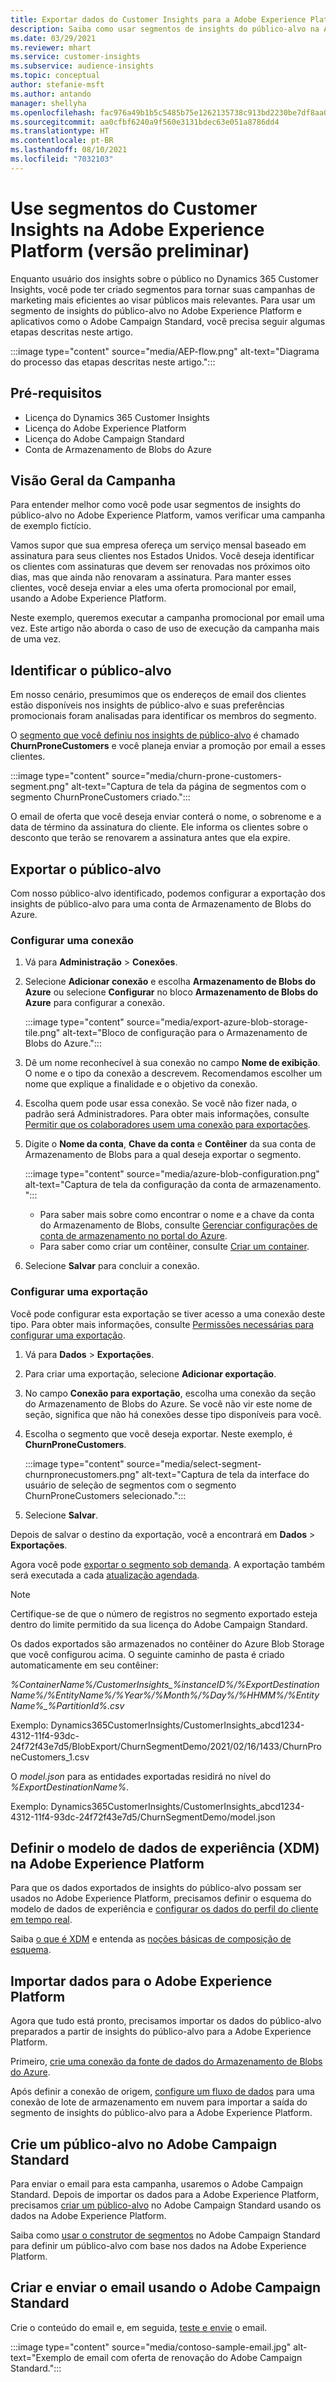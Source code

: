 ```yaml
---
title: Exportar dados do Customer Insights para a Adobe Experience Platform
description: Saiba como usar segmentos de insights do público-alvo na Adobe Experience Platform.
ms.date: 03/29/2021
ms.reviewer: mhart
ms.service: customer-insights
ms.subservice: audience-insights
ms.topic: conceptual
author: stefanie-msft
ms.author: antando
manager: shellyha
ms.openlocfilehash: fac976a49b1b5c5485b75e1262135738c913bd2230be7df8aa0ec12c59734053
ms.sourcegitcommit: aa0cfbf6240a9f560e3131bdec63e051a8786dd4
ms.translationtype: HT
ms.contentlocale: pt-BR
ms.lasthandoff: 08/10/2021
ms.locfileid: "7032103"
---
```

# <a name="use-customer-insights-segments-in-adobe-experience-platform-preview"></a>Use segmentos do Customer Insights na Adobe Experience Platform (versão preliminar)

Enquanto usuário dos insights sobre o público no Dynamics 365 Customer Insights, você pode ter criado segmentos para tornar suas campanhas de marketing mais eficientes ao visar públicos mais relevantes. Para usar um segmento de insights do público-alvo no Adobe Experience Platform e aplicativos como o Adobe Campaign Standard, você precisa seguir algumas etapas descritas neste artigo.

:::image type="content" source="media/AEP-flow.png" alt-text="Diagrama do processo das etapas descritas neste artigo.":::

## <a name="prerequisites"></a>Pré-requisitos

-   Licença do Dynamics 365 Customer Insights
-   Licença do Adobe Experience Platform
-   Licença do Adobe Campaign Standard
-   Conta de Armazenamento de Blobs do Azure

## <a name="campaign-overview"></a>Visão Geral da Campanha

Para entender melhor como você pode usar segmentos de insights do público-alvo no Adobe Experience Platform, vamos verificar uma campanha de exemplo fictício.

Vamos supor que sua empresa ofereça um serviço mensal baseado em assinatura para seus clientes nos Estados Unidos. Você deseja identificar os clientes com assinaturas que devem ser renovadas nos próximos oito dias, mas que ainda não renovaram a assinatura. Para manter esses clientes, você deseja enviar a eles uma oferta promocional por email, usando a Adobe Experience Platform.

Neste exemplo, queremos executar a campanha promocional por email uma vez. Este artigo não aborda o caso de uso de execução da campanha mais de uma vez.

## <a name="identify-your-target-audience"></a>Identificar o público-alvo

Em nosso cenário, presumimos que os endereços de email dos clientes estão disponíveis nos insights de público-alvo e suas preferências promocionais foram analisadas para identificar os membros do segmento.

O [segmento que você definiu nos insights de público-alvo](segments.md) é chamado **ChurnProneCustomers** e você planeja enviar a promoção por email a esses clientes.

:::image type="content" source="media/churn-prone-customers-segment.png" alt-text="Captura de tela da página de segmentos com o segmento ChurnProneCustomers criado.":::

O email de oferta que você deseja enviar conterá o nome, o sobrenome e a data de término da assinatura do cliente. Ele informa os clientes sobre o desconto que terão se renovarem a assinatura antes que ela expire.

## <a name="export-your-target-audience"></a>Exportar o público-alvo

Com nosso público-alvo identificado, podemos configurar a exportação dos insights de público-alvo para uma conta de Armazenamento de Blobs do Azure.

### <a name="configure-a-connection"></a>Configurar uma conexão

1. Vá para **Administração** > **Conexões**.

1. Selecione **Adicionar conexão** e escolha **Armazenamento de Blobs do Azure** ou selecione **Configurar** no bloco **Armazenamento de Blobs do Azure** para configurar a conexão.

   :::image type="content" source="media/export-azure-blob-storage-tile.png" alt-text="Bloco de configuração para o Armazenamento de Blobs do Azure."::: 

1. Dê um nome reconhecível à sua conexão no campo **Nome de exibição**. O nome e o tipo da conexão a descrevem. Recomendamos escolher um nome que explique a finalidade e o objetivo da conexão.

1. Escolha quem pode usar essa conexão. Se você não fizer nada, o padrão será Administradores. Para obter mais informações, consulte [Permitir que os colaboradores usem uma conexão para exportações](connections.md#allow-contributors-to-use-a-connection-for-exports).

1. Digite o **Nome da conta**, **Chave da conta** e **Contêiner** da sua conta de Armazenamento de Blobs para a qual deseja exportar o segmento.  
      
   :::image type="content" source="media/azure-blob-configuration.png" alt-text="Captura de tela da configuração da conta de armazenamento. "::: 
   
    - Para saber mais sobre como encontrar o nome e a chave da conta do Armazenamento de Blobs, consulte [Gerenciar configurações de conta de armazenamento no portal do Azure](/azure/storage/common/storage-account-manage).
    - Para saber como criar um contêiner, consulte [Criar um container](/azure/storage/blobs/storage-quickstart-blobs-portal#create-a-container).

1. Selecione **Salvar** para concluir a conexão. 

### <a name="configure-an-export"></a>Configurar uma exportação

Você pode configurar esta exportação se tiver acesso a uma conexão deste tipo. Para obter mais informações, consulte [Permissões necessárias para configurar uma exportação](export-destinations.md#set-up-a-new-export).

1. Vá para **Dados** > **Exportações**.

1. Para criar uma exportação, selecione **Adicionar exportação**.

1. No campo **Conexão para exportação**, escolha uma conexão da seção do Armazenamento de Blobs do Azure. Se você não vir este nome de seção, significa que não há conexões desse tipo disponíveis para você.

1. Escolha o segmento que você deseja exportar. Neste exemplo, é **ChurnProneCustomers**.

   :::image type="content" source="media/select-segment-churnpronecustomers.png" alt-text="Captura de tela da interface do usuário de seleção de segmentos com o segmento ChurnProneCustomers selecionado.":::

1. Selecione **Salvar**.

Depois de salvar o destino da exportação, você a encontrará em **Dados** > **Exportações**.

Agora você pode [exportar o segmento sob demanda](export-destinations.md#run-exports-on-demand). A exportação também será executada a cada [atualização agendada](system.md).

> [!NOTE]
> Certifique-se de que o número de registros no segmento exportado esteja dentro do limite permitido da sua licença do Adobe Campaign Standard.

Os dados exportados são armazenados no contêiner do Azure Blob Storage que você configurou acima. O seguinte caminho de pasta é criado automaticamente em seu contêiner:

*%ContainerName%/CustomerInsights_%instanceID%/%ExportDestinationName%/%EntityName%/%Year%/%Month%/%Day%/%HHMM%/%EntityName%_%PartitionId%.csv*

Exemplo: Dynamics365CustomerInsights/CustomerInsights_abcd1234-4312-11f4-93dc-24f72f43e7d5/BlobExport/ChurnSegmentDemo/2021/02/16/1433/ChurnProneCustomers_1.csv

O *model.json* para as entidades exportadas residirá no nível do *%ExportDestinationName%*.

Exemplo: Dynamics365CustomerInsights/CustomerInsights_abcd1234-4312-11f4-93dc-24f72f43e7d5/ChurnSegmentDemo/model.json

## <a name="define-experience-data-model-xdm-in-adobe-experience-platform"></a>Definir o modelo de dados de experiência (XDM) na Adobe Experience Platform

Para que os dados exportados de insights do público-alvo possam ser usados no Adobe Experience Platform, precisamos definir o esquema do modelo de dados de experiência e [configurar os dados do perfil do cliente em tempo real](https://experienceleague.adobe.com/docs/experience-platform/profile/tutorials/dataset-configuration.html#tutorials).

Saiba [o que é XDM](https://experienceleague.adobe.com/docs/experience-platform/xdm/home.html) e entenda as [noções básicas de composição de esquema](https://experienceleague.adobe.com/docs/experience-platform/xdm/schema/composition.html#schema).

## <a name="import-data-into-adobe-experience-platform"></a>Importar dados para o Adobe Experience Platform

Agora que tudo está pronto, precisamos importar os dados do público-alvo preparados a partir de insights do público-alvo para a Adobe Experience Platform.

Primeiro, [crie uma conexão da fonte de dados do Armazenamento de Blobs do Azure](https://experienceleague.adobe.com/docs/experience-platform/sources/ui-tutorials/create/cloud-storage/blob.html#getting-started).    

Após definir a conexão de origem, [configure um fluxo de dados](https://experienceleague.adobe.com/docs/experience-platform/sources/ui-tutorials/dataflow/cloud-storage.html#ui-tutorials) para uma conexão de lote de armazenamento em nuvem para importar a saída do segmento de insights do público-alvo para a Adobe Experience Platform.

## <a name="create-an-audience-in-adobe-campaign-standard"></a>Crie um público-alvo no Adobe Campaign Standard

Para enviar o email para esta campanha, usaremos o Adobe Campaign Standard. Depois de importar os dados para a Adobe Experience Platform, precisamos [criar um público-alvo](https://experienceleague.adobe.com/docs/campaign-standard/using/profiles-and-audiences/get-started-profiles-and-audiences.html#permission) no Adobe Campaign Standard usando os dados na Adobe Experience Platform.


Saiba como [usar o construtor de segmentos](https://experienceleague.adobe.com/docs/campaign-standard/using/integrating-with-adobe-cloud/adobe-experience-platform/audience-destinations/aep-using-segment-builder.html) no Adobe Campaign Standard para definir um público-alvo com base nos dados na Adobe Experience Platform.

## <a name="create-and-send-the-email-using-adobe-campaign-standard"></a>Criar e enviar o email usando o Adobe Campaign Standard

Crie o conteúdo do email e, em seguida, [teste e envie](https://experienceleague.adobe.com/docs/campaign-standard/using/testing-and-sending/get-started-sending-messages.html#preparing-and-testing-messages) o email.

:::image type="content" source="media/contoso-sample-email.jpg" alt-text="Exemplo de email com oferta de renovação do Adobe Campaign Standard.":::
